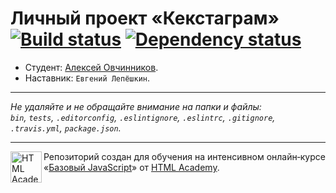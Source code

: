 ﻿# Личный проект «Кекстаграм» [![Build status][travis-image]][travis-url] [![Dependency status][dependency-image]][dependency-url]

* Студент: [Алексей Овчинников](https://up.htmlacademy.ru/javascript/7/user/242317).
* Наставник: `Евгений Лепёшкин`.

---

_Не удаляйте и не обращайте внимание на папки и файлы:_<br>
_`bin`, `tests`, `.editorconfig`, `.eslintignore`, `.eslintrc`, `.gitignore`, `.travis.yml`, `package.json`._

---

<a href="https://htmlacademy.ru/intensive/javascript"><img align="left" width="50" height="50" title="HTML Academy" src="https://up.htmlacademy.ru/static/img/intensive/javascript/logo-for-github.svg"></a>

Репозиторий создан для обучения на интенсивном онлайн‑курсе «[Базовый JavaScript](https://htmlacademy.ru/intensive/javascript)» от [HTML Academy](https://htmlacademy.ru).

[travis-image]: https://travis-ci.org/htmlacademy-javascript/242317-kekstagram.svg?branch=master
[travis-url]: https://travis-ci.org/htmlacademy-javascript/242317-kekstagram
[dependency-image]: https://david-dm.org/htmlacademy-javascript/242317-kekstagram.svg?style=flat-square
[dependency-url]: https://david-dm.org/htmlacademy-javascript/242317-kekstagram
